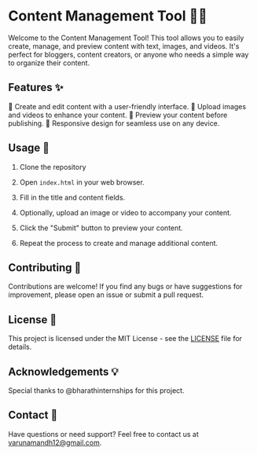 # Content Management Tool 📝🔧

Welcome to the Content Management Tool! This tool allows you to easily create, manage, and preview content with text, images, and videos. It's perfect for bloggers, content creators, or anyone who needs a simple way to organize their content.

## Features ✨

🔹 Create and edit content with a user-friendly interface.
🔹 Upload images and videos to enhance your content.
🔹 Preview your content before publishing.
🔹 Responsive design for seamless use on any device.

## Usage 🚀

1. Clone the repository

2. Open `index.html` in your web browser.

3. Fill in the title and content fields.

4. Optionally, upload an image or video to accompany your content.

5. Click the "Submit" button to preview your content.

6. Repeat the process to create and manage additional content.


## Contributing 🤝

Contributions are welcome! If you find any bugs or have suggestions for improvement, please open an issue or submit a pull request.

## License 📄

This project is licensed under the MIT License - see the [LICENSE](LICENSE) file for details.

## Acknowledgements 💡

Special thanks to @bharathinternships for this project.

## Contact 📧

Have questions or need support? Feel free to contact us at varunamandh12@gmail.com.
